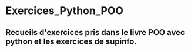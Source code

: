 # Exercices_Python_POO
## Recueils d'exercices pris dans le livre POO avec python et les exercices de supinfo. 

